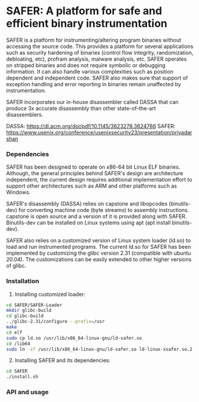 # SAFER: A platform for safe and efficient binary instrumentation

SAFER is a platform for instrumenting/altering program binaries without
accessing the source code. This provides a platform for several applications
such as security hardening of binaries (control flow integrity, randomization,
debloating, etc), profram analysis, malware analysis, etc. SAFER operates on
stripped binaries and does not require symbolic or debugging information. It can
also handle various complexities such as position dependent and independent
code. SAFER also makes sure that support of exception handling and error
reporting in binaries remain unaffected by instrumentation.

SAFER incorporates our in-house disassembler called DASSA that can produce
3x accurate disassembly than other state-of-the-art disassemblers.

DASSA: https://dl.acm.org/doi/pdf/10.1145/3623278.3624766
SAFER: https://www.usenix.org/conference/usenixsecurity23/presentation/priyadarshan

### Dependencies

SAFER has been designed to operate on x86-64 bit Linux ELF binaries. Although,
the general principles behind SAFER's design are architecture independent, the
current design requires additional implementation effort to support other
architectures such as ARM and other platforms such as Windows.

SAFER's disassembly (DASSA) relies on capstone and libopcodes (binutils-dev) for
converting machine code (byte streams) to assembly instructions. capstone is
open source and a version of it is provided along with SAFER. Binutils-dev can
be installed on Linux systems using apt (apt install binutils-dev).  

SAFER also relies on a customized version of Linux system loader (ld.so) to load
and run instrumented programs. The current ld.so for SAFER has been implemented
by customizing the glibc version 2.31 (compatible with ubuntu 20.04). The
customizations can be easily extended to other higher versions of glibc.

### Installation

1. Installing customized loader:

```bash
cd SAFER/SAFER-Loader
mkdir glibc-build
cd glibc-build
../glibc-2.31/configure --prefix=/usr
make
cd elf
sudo cp ld.so /usr/lib/x86_64-linux-gnu/ld-safer.so
cd /lib64
sudo ln -sf /usr/lib/x86_64-linux-gnu/ld-safer.so ld-linux-xsafer.so.2
```

2. Installing SAFER and its dependencies:

```bash
cd SAFER
./install.sh
```

### API and usage




